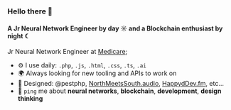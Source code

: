 ### Hello there 👋

#### A Jr Neural Network Engineer by day ☼ and a Blockchain enthusiast by night ☾

Jr Neural Network Engineer at [Medicare](https://medicare.pt);<br>

- ⚙️ I use daily: `.php`, `.js`, `.html`, `.css`, `.ts`, `.ai`
- 🌍 Always looking for new tooling and APIs to work on
- 💅 Designed: @pestphp, [NorthMeetsSouth.audio](https://www.northmeetssouth.audio), [HappydDev.fm](https://www.happydev.fm), etc…
- 💬 `ping` me about **neural networks**, **blockchain**, **development**, **design thinking**
